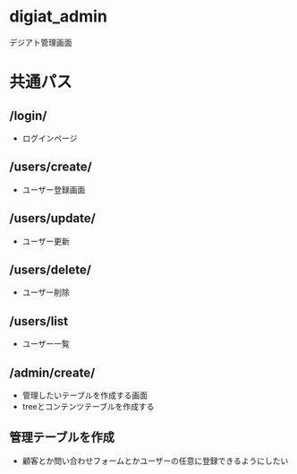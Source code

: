 # digiat_admin
デジアト管理画面

# 共通パス
## /login/
- ログインページ

## /users/create/
- ユーザー登録画面

## /users/update/
- ユーザー更新

## /users/delete/
- ユーザー削除

## /users/list
- ユーザー一覧

## /admin/create/
- 管理したいテーブルを作成する画面
- treeとコンテンツテーブルを作成する

## 管理テーブルを作成
- 顧客とか問い合わせフォームとかユーザーの任意に登録できるようにしたい
